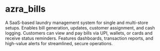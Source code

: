 # azra_bills
A SaaS-based laundry management system for single and multi-store setups. Enables bill generation, updates, customer assignment, and cash logging. Customers can view and pay bills via UPI, wallets, or cards and receive status reminders. Features dashboards, transaction reports, and high-value alerts for streamlined, secure operations.
